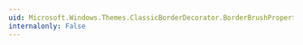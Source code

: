 ```yaml
---
uid: Microsoft.Windows.Themes.ClassicBorderDecorator.BorderBrushProperty
internalonly: False
---
```

